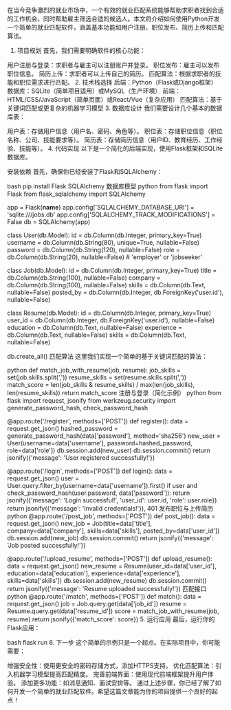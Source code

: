 在当今竞争激烈的就业市场中，一个有效的就业匹配系统能够帮助求职者找到合适的工作机会，同时帮助雇主筛选合适的候选人。本文将介绍如何使用Python开发一个简单的就业匹配软件，涵盖基本功能如用户注册、职位发布、简历上传和匹配算法。

1. 项目规划
首先，我们需要明确软件的核心功能：

用户注册与登录：求职者与雇主可以注册账户并登录。
职位发布：雇主可以发布职位信息。
简历上传：求职者可以上传自己的简历。
匹配算法：根据求职者的技能和职位需求进行匹配。
2. 技术栈选择
后端：Python（Flask或Django框架）
数据库：SQLite（简单项目适用）或MySQL（生产环境）
前端：HTML/CSS/JavaScript（简单页面）或React/Vue（复杂应用）
匹配算法：基于关键词匹配或更复杂的机器学习模型
3. 数据库设计
我们需要设计几个基本的数据库表：

用户表：存储用户信息（用户名、密码、角色等）。
职位表：存储职位信息（职位名称、公司、技能要求等）。
简历表：存储简历信息（用户ID、教育经历、工作经验、技能等）。
4. 代码实现
以下是一个简化的后端实现，使用Flask框架和SQLite数据库。

安装依赖
首先，确保你已经安装了Flask和SQLAlchemy：

bash
pip install Flask SQLAlchemy
数据库模型
python
from flask import Flask
from flask_sqlalchemy import SQLAlchemy
 
app = Flask(__name__)
app.config['SQLALCHEMY_DATABASE_URI'] = 'sqlite:///jobs.db'
app.config['SQLALCHEMY_TRACK_MODIFICATIONS'] = False
db = SQLAlchemy(app)
 
class User(db.Model):
    id = db.Column(db.Integer, primary_key=True)
    username = db.Column(db.String(80), unique=True, nullable=False)
    password = db.Column(db.String(120), nullable=False)
    role = db.Column(db.String(20), nullable=False)  # 'employer' or 'jobseeker'
 
class Job(db.Model):
    id = db.Column(db.Integer, primary_key=True)
    title = db.Column(db.String(100), nullable=False)
    company = db.Column(db.String(100), nullable=False)
    skills = db.Column(db.Text, nullable=False)
    posted_by = db.Column(db.Integer, db.ForeignKey('user.id'), nullable=False)
 
class Resume(db.Model):
    id = db.Column(db.Integer, primary_key=True)
    user_id = db.Column(db.Integer, db.ForeignKey('user.id'), nullable=False)
    education = db.Column(db.Text, nullable=False)
    experience = db.Column(db.Text, nullable=False)
    skills = db.Column(db.Text, nullable=False)
 
db.create_all()
匹配算法
这里我们实现一个简单的基于关键词匹配的算法：

python
def match_job_with_resume(job, resume):
    job_skills = set(job.skills.split(','))
    resume_skills = set(resume.skills.split(','))
    match_score = len(job_skills & resume_skills) / max(len(job_skills), len(resume_skills))
    return match_score
注册与登录（简化示例）
python
from flask import request, jsonify
from werkzeug.security import generate_password_hash, check_password_hash
 
@app.route('/register', methods=['POST'])
def register():
    data = request.get_json()
    hashed_password = generate_password_hash(data['password'], method='sha256')
    new_user = User(username=data['username'], password=hashed_password, role=data['role'])
    db.session.add(new_user)
    db.session.commit()
    return jsonify({'message': 'User registered successfully!'})
 
@app.route('/login', methods=['POST'])
def login():
    data = request.get_json()
    user = User.query.filter_by(username=data['username']).first()
    if user and check_password_hash(user.password, data['password']):
        return jsonify({'message': 'Login successful!', 'user_id': user.id, 'role': user.role})
    return jsonify({'message': 'Invalid credentials!'}), 401
发布职位与上传简历
python
@app.route('/post_job', methods=['POST'])
def post_job():
    data = request.get_json()
    new_job = Job(title=data['title'], company=data['company'], skills=data['skills'], posted_by=data['user_id'])
    db.session.add(new_job)
    db.session.commit()
    return jsonify({'message': 'Job posted successfully!'})
 
@app.route('/upload_resume', methods=['POST'])
def upload_resume():
    data = request.get_json()
    new_resume = Resume(user_id=data['user_id'], education=data['education'], experience=data['experience'], skills=data['skills'])
    db.session.add(new_resume)
    db.session.commit()
    return jsonify({'message': 'Resume uploaded successfully!'})
匹配接口
python
@app.route('/match', methods=['POST'])
def match():
    data = request.get_json()
    job = Job.query.get(data['job_id'])
    resume = Resume.query.get(data['resume_id'])
    score = match_job_with_resume(job, resume)
    return jsonify({'match_score': score})
5. 运行应用
最后，运行你的Flask应用：

bash
flask run
6. 下一步
这个简单的示例只是一个起点。在实际项目中，你可能需要：

增强安全性：使用更安全的密码存储方式，添加HTTPS支持。
优化匹配算法：引入机器学习模型提高匹配精度。
完善前端界面：使用现代前端框架提升用户体验。
添加更多功能：如消息通知、面试安排等。
通过上述步骤，你已经了解了如何开发一个简单的就业匹配软件。希望这篇文章能为你的项目提供一个良好的起点！
